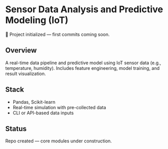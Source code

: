 # Sensor Data Analysis and Predictive Modeling (IoT)

🚧 Project initialized — first commits coming soon.

## Overview
A real-time data pipeline and predictive model using IoT sensor data (e.g., temperature, humidity). Includes feature engineering, model training, and result visualization.

## Stack
- Pandas, Scikit-learn
- Real-time simulation with pre-collected data
- CLI or API-based data inputs

## Status
Repo created — core modules under construction.

